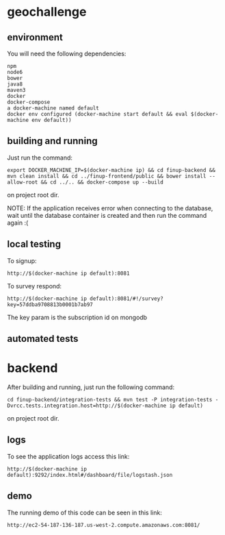 # geochallenge

## environment

You will need the following dependencies:

	npm
	node6
	bower
	java8
	maven3
	docker
	docker-compose
	a docker-machine named default
	docker env configured (docker-machine start default && eval $(docker-machine env default))

## building and running

Just run the command:
 
	export DOCKER_MACHINE_IP=$(docker-machine ip) && cd finup-backend && mvn clean install && cd ../finup-frontend/public && bower install --allow-root && cd ../.. && docker-compose up --build

on project root dir.

NOTE: If the application receives error when connecting to the database, wait until the database container is created and then run the command again :(

## local testing

To signup:
	
	http://$(docker-machine ip default):8081

To survey respond:

	http://$(docker-machine ip default):8081/#!/survey?key=57ddba9708813b0001b7ab97

The key param is the subscription id on mongodb

## automated tests

# backend

After building and running, just run the following command:

	cd finup-backend/integration-tests && mvn test -P integration-tests -Dvrcc.tests.integration.host=http://$(docker-machine ip default)

on project root dir.

## logs

To see the application logs access this link:

	http://$(docker-machine ip default):9292/index.html#/dashboard/file/logstash.json

## demo

The running demo of this code can be seen in this link:

	http://ec2-54-187-136-187.us-west-2.compute.amazonaws.com:8081/